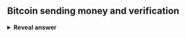 ## Bitcoin sending money and verification
<details>
<summary><b>Reveal answer</b></summary>
Reciever shares address, sender send amount<br><br>Transaction is broadcast to the network, where miners verify it and add it to the transaction history.
</details>
